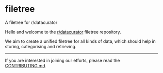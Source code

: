 # filetree

A filetree for r/datacurator

Hello and welcome to the [r/datacurator](https://reddit.com/r/datacurator) filetree repository.

We aim to create a unified filetree for all kinds of data, which should help in storing, categorising and retrieving.

---

If you are interested in joining our efforts, please read the [CONTRIBUTING.md](CONTRIBUTING.md).

